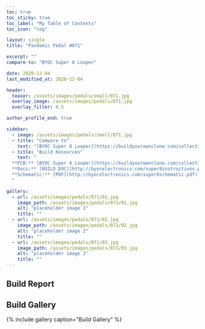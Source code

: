 ```yaml
---
toc: true
toc_sticky: true
toc_label: "My Table of Contents"
toc_icon: "cog"

layout: single
title: "Pandemic Pedal #071"

excerpt: ""
compare-to: "BYOC Super 8 Looper"

date: 2020-12-04
last_modified_at: 2020-12-04

header:
  teaser: /assets/images/pedals/small/071.jpg
  overlay_image: /assets/images/pedals/071.jpg
  overlay_filter: 0.5

author_profile_end: true

sidebar:
  - image: /assets/images/pedals/small/071.jpg
  - title: "Compare to"
    text: "[BYOC Super 8 Looper](https://buildyourownclone.com/collections/loopers-routers/products/super8-programmable-looper)"
  - title: "Build Resources"
    text: "
  **PCB:** [BYOC Super 8 Looper](https://buildyourownclone.com/collections/loopers-routers/products/super8-programmable-looper)<br>
  **Docs:** [BUILD DOC](http://byocelectronics.com/super8instructions.pdf)<br>
  **Schematic:** [PDF](http://byocelectronics.com/super8schematic.pdf)
  "

gallery:
  - url: /assets/images/pedals/071/01.jpg
    image_path: /assets/images/pedals/071/01.jpg
    alt: "placeholder image 1"
    title: ""
  - url: /assets/images/pedals/071/02.jpg
    image_path: /assets/images/pedals/071/02.jpg
    alt: "placeholder image 2"
    title: ""
  - url: /assets/images/pedals/071/03.jpg
    image_path: /assets/images/pedals/071/03.jpg
    alt: "placeholder image 3"
    title: ""
---
```


## Build Report ##

## Build Gallery ##

{% include gallery caption="Build Gallery" %}